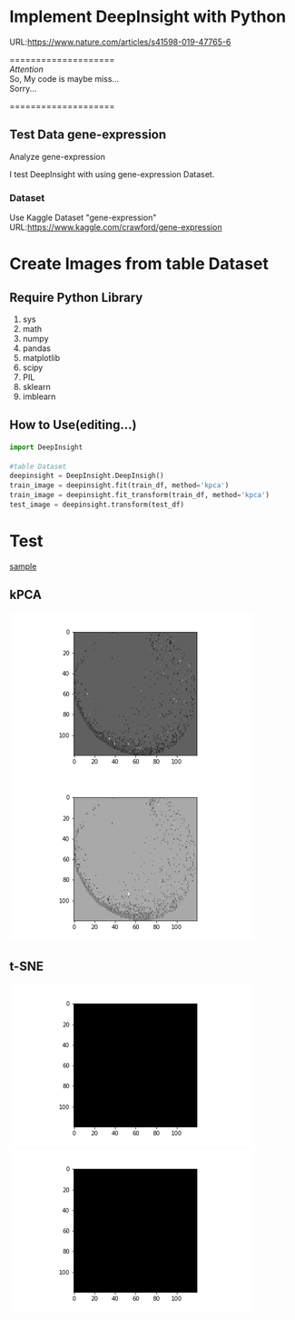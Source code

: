 # Implement DeepInsight with Python

URL:https://www.nature.com/articles/s41598-019-47765-6

====================  
*Attention*  
So, My code is maybe miss...  
Sorry...  

====================  

## Test Data gene-expression
Analyze gene-expression

I test DeepInsight with using gene-expression Dataset.

### Dataset
Use Kaggle Dataset "gene-expression"
URL:https://www.kaggle.com/crawford/gene-expression



# Create Images from table Dataset

## Require Python Library
1. sys
2. math  
3. numpy
4. pandas
5. matplotlib
6. scipy
7. PIL
8. sklearn
9. imblearn
## How to Use(editing...)
```python
import DeepInsight

#table Dataset
deepinsight = DeepInsight.DeepInsigh()
train_image = deepinsight.fit(train_df, method='kpca')
train_image = deepinsight.fit_transform(train_df, method='kpca')
test_image = deepinsight.transform(test_df)
```

# Test
[sample](./test.ipynb)  

## kPCA
<img src="./picture/train_images[1]_kpca.png">
<img src="./picture/train_images[30]_kpca.png">

## t-SNE
<img src="./picture/train_images[1]_tsne.png">
<img src="./picture/train_images[30]_tsne.png">
